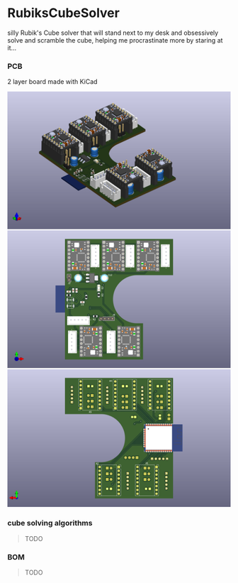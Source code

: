 # RubiksCubeSolver
silly Rubik's Cube solver that will stand next to my desk and obsessively solve and scramble the cube, helping me procrastinate more by staring at it...

### PCB
2 layer board made with KiCad

<img src="./Images/angled.png" alt="angled" width="600px">

<img src="./Images/front.png" alt="front" width="600px">

<img src="./Images/back.png" alt="back" width="600px">

### cube solving algorithms
> TODO

### BOM
> TODO
